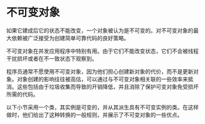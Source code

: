 # 不可变对象

如果它建成后它的状态不能改变，一个对象被认为是不可变的。对不可变对象的最大依赖被广泛接受为创建简单可靠代码的良好策略。

不可变对象在并发应用程序中特别有用。由于它们不能改变状态，它们不会被线程干扰损坏或者在不一致状态下观察到。

程序员通常不愿使用不可变对象，因为他们担心创建新对象的代价，而不是更新对象。对象创建的影响往往被高估，可以通过与不可变对象相关联的一些效率来抵消。这些包括由于垃圾收集而导致的开销降低，并且消除了保护可变对象免受损坏所需的代码。

以下小节采用一个类，其实例是可变的，并从其派生具有不可变实例的类。在这样做时，他们给出了这种转换的一般规则，并展示了不可变对象的一些优点。